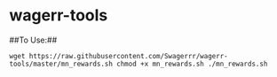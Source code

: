 # wagerr-tools

##To Use:##

`wget https://raw.githubusercontent.com/Swagerrr/wagerr-tools/master/mn_rewards.sh
chmod +x mn_rewards.sh
./mn_rewards.sh`

